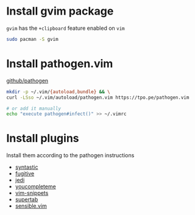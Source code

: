 # Install gvim package
`gvim` has the `+clipboard` feature enabled on `vim`

```bash
sudo pacman -S gvim
```

# Install pathogen.vim
[github/pathogen](https://github.com/tpope/vim-pathogen)

```bash
mkdir -p ~/.vim/{autoload,bundle} && \
curl -LSso ~/.vim/autoload/pathogen.vim https://tpo.pe/pathogen.vim

# or add it manually
echo "execute pathogen#infect()" >> ~/.vimrc
```

# Install plugins
Install them according to the pathogen instructions
* [syntastic](https://vimawesome.com/plugin/syntastic)
* [fugitive](https://vimawesome.com/plugin/fugitive-vim)
* [jedi](https://vimawesome.com/plugin/jedi-vim)
* [youcompleteme](https://vimawesome.com/plugin/youcompleteme)
* [vim-snippets](https://vimawesome.com/plugin/vim-snippets)
* [supertab](https://vimawesome.com/plugin/supertab)
* [sensible.vim](https://vimawesome.com/plugin/sensible-vim)
